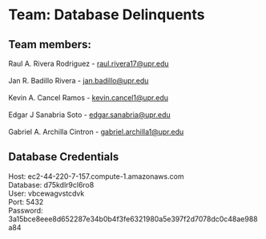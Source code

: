 # Team: Database Delinquents

## Team members:

Raul A. Rivera Rodriguez - raul.rivera17@upr.edu<br>  
Jan R. Badillo Rivera - jan.badillo@upr.edu<br>  
Kevin A. Cancel Ramos - kevin.cancel1@upr.edu<br>  
Edgar J Sanabria Soto - edgar.sanabria@upr.edu<br>  
Gabriel A. Archilla Cintron - gabriel.archilla1@upr.edu<br>

## Database Credentials

Host: ec2-44-220-7-157.compute-1.amazonaws.com<br> 
Database: d75kdlr9cl6ro8<br> 
User: vbcewagvstcdvk<br> 
Port: 5432<br> 
Password: 3a15bce8eee8d652287e34b0b4f3fe6321980a5e397f2d7078dc0c48ae988a84<br> 
